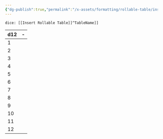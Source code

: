 ```yaml
---
{"dg-publish":true,"permalink":"/x-assets/formatting/rollable-table/insert-rollable-table-d12/"}
---
```


`dice: [[Insert Rollable Table]]^TableName]]`

| d12 | -   |
| --- | --- |
| 1   |     |
| 2   |     |
| 3   |     |
| 4   |     |
| 5   |     |
| 6   |     |
| 7   |     |
| 8   |     |
| 9   |     |
| 10  |     |
| 11  |     |
| 12  |     |{ #TableName}

